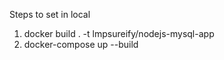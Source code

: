 Steps to set in local

1) docker build . -t lmpsureify/nodejs-mysql-app
2) docker-compose up --build
